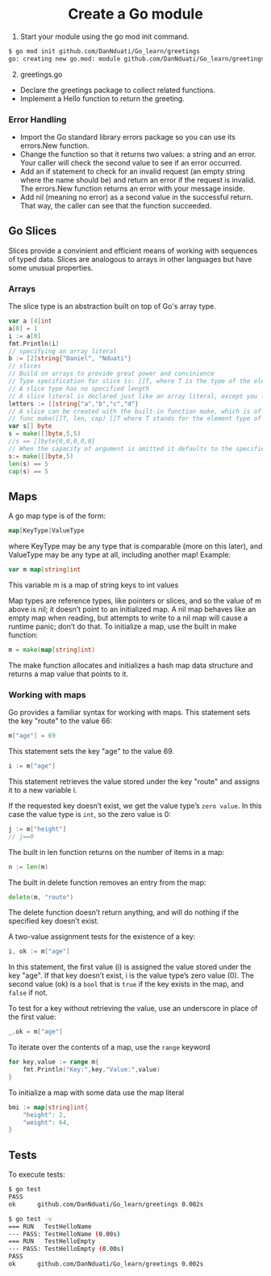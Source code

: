 <h1 align="center"><b>Create a Go module</b></h1>

1. Start your module using the go mod init command.
```bash
$ go mod init github.com/DanNduati/Go_learn/greetings
go: creating new go.mod: module github.com/DanNduati/Go_learn/greetings
```
2. greetings.go
- Declare the greetings package to collect related functions.
- Implement a Hello function to return the greeting.

### Error Handling
- Import the Go standard library errors package so you can use its errors.New function.
- Change the function so that it returns two values: a string and an error. Your caller will check the second value to see if an error occurred.
- Add an if statement to check for an invalid request (an empty string where the name should be) and return an error if the request is invalid. The errors.New function returns an error with your message inside.
- Add nil (meaning no error) as a second value in the successful return. That way, the caller can see that the function succeeded.

## Go Slices
Slices provide a convinient and efficient means of working with sequences of typed data. Slices are analogous to arrays in other languages but have some unusual properties. 

### Arrays
The slice type is an abstraction built on top of Go's array type.
```go
var a [4]int
a[0] = 1
i := a[0]
fmt.Println(i)
// specifying an array literal
b := [2]string{"Daniel", "Nduati"}
// slices
// Build on arrays to provide great power and convinience
// Type specification for slice is: []T, where T is the type of the elements of the slice
// A slice type has no specified length
// A slice literal is declared just like an array literal, except you leave out the element count
letters := []string{"a","b","c","d"}
// A slice can be created with the built-in function make, which is of the form
// func make([]T, len, cap) []T where T stands for the element type of the slice to be created.
var s[] byte
s = make([]byte,5,5)
//s == []byte{0,0,0,0,0}
// When the capacity of argument is omitted it defaults to the specified length
s:= make([]byte,5)
len(s) == 5
cap(s) == 5
```

## Maps
A go map type is of the form:
```go
map[KeyType]ValueType
```
where KeyType may be any type that is comparable (more on this later), and ValueType may be any type at all, including another map! Example: 
```go
var m map[string]int
```
This variable m is a map of string keys to int values

Map types are reference types, like pointers or slices, and so the value of m above is nil; it doesn’t point to an initialized map. A nil map behaves like an empty map when reading, but attempts to write to a nil map will cause a runtime panic; don’t do that. To initialize a map, use the built in make function:

```go
m = make(map[string]int)
```
The make function allocates and initializes a hash map data structure and returns a map value that points to it.

### Working with maps
Go provides a familiar syntax for working with maps. This statement sets the key "route" to the value 66:
```go
m["age"] = 69
```
This statement sets the key "age" to the value 69.
```go
i := m["age"]
```
This statement retrieves the value stored under the key "route" and assigns it to a new variable i.

If the requested key doesn’t exist, we get the value type’s `zero value`. In this case the value type is `int`, so the zero value is 0:
```go
j := m["height"]
// j==0
```
The built in len function returns on the number of items in a map:
```go
n := len(m)
```
The built in delete function removes an entry from the map:
```go
delete(m, "route")
```
The delete function doesn’t return anything, and will do nothing if the specified key doesn’t exist.

A two-value assignment tests for the existence of a key:
```go
i, ok := m["age"]
```
In this statement, the first value (i) is assigned the value stored under the key "age". If that key doesn’t exist, i is the value type’s zero value (0). The second value (ok) is a `bool` that is `true` if the key exists in the map, and `false` if not.

To test for a key without retrieving the value, use an underscore in place of the first value:
```go
_,ok = m["age"]
```

To iterate over the contents of a map, use the `range` keyword
```go
for key,value := range m{
    fmt.Println("Key:",key,"Value:",value)
}
```

To initialize a map with some data use the map literal
```go
bmi := map[string]int{
    "height": 2,
    "weight": 64,
}
```

## Tests
To execute tests:

```bash
$ go test
PASS
ok  	github.com/DanNduati/Go_learn/greetings	0.002s

$ go test -v
=== RUN   TestHelloName
--- PASS: TestHelloName (0.00s)
=== RUN   TestHelloEmpty
--- PASS: TestHelloEmpty (0.00s)
PASS
ok  	github.com/DanNduati/Go_learn/greetings	0.002s
```